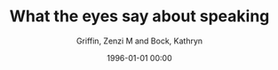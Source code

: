 ---
layout: post
title: What the eyes say about speaking

date: 1996-01-01 00:00
author: Griffin, Zenzi M and Bock, Kathryn
journal: Psychological Science

link: https://doi.org/10.1111/1467-9280.00255

year: 2000
---